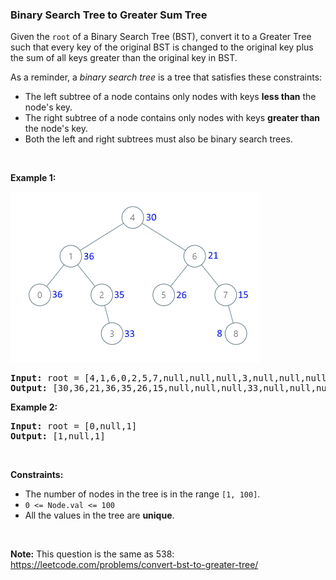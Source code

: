 
<h3>Binary Search Tree to Greater Sum Tree</h3>
<div><p>Given the <code>root</code> of a Binary Search Tree (BST), convert it to a Greater Tree such that every key of the original BST is changed to the original key plus the sum of all keys greater than the original key in BST.</p>
<p>As a reminder, a <em>binary search tree</em> is a tree that satisfies these constraints:</p>
<ul>
<li>The left subtree of a node contains only nodes with keys <strong>less than</strong> the node's key.</li>
<li>The right subtree of a node contains only nodes with keys <strong>greater than</strong> the node's key.</li>
<li>Both the left and right subtrees must also be binary search trees.</li>
</ul>
<p> </p>
<p><strong>Example 1:</strong></p>
<img alt="" src="assets/8fe66a823b244abeaae44f45f9aaa421.png" style="width: 400px; height: 273px;"/>
<pre><strong>Input:</strong> root = [4,1,6,0,2,5,7,null,null,null,3,null,null,null,8]
<strong>Output:</strong> [30,36,21,36,35,26,15,null,null,null,33,null,null,null,8]
</pre>
<p><strong>Example 2:</strong></p>
<pre><strong>Input:</strong> root = [0,null,1]
<strong>Output:</strong> [1,null,1]
</pre>
<p> </p>
<p><strong>Constraints:</strong></p>
<ul>
<li>The number of nodes in the tree is in the range <code>[1, 100]</code>.</li>
<li><code>0 &lt;= Node.val &lt;= 100</code></li>
<li>All the values in the tree are <strong>unique</strong>.</li>
</ul>
<p> </p>
<p><strong>Note:</strong> This question is the same as 538: <a href="https://leetcode.com/problems/convert-bst-to-greater-tree/" target="_blank">https://leetcode.com/problems/convert-bst-to-greater-tree/</a></p>
</div>
